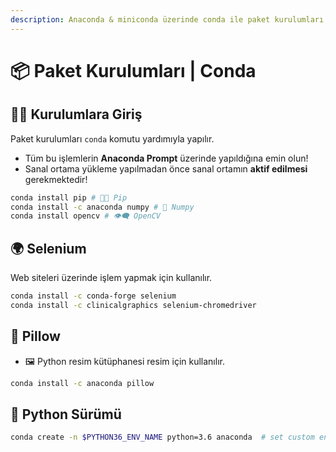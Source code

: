 ```yaml
---
description: Anaconda & miniconda üzerinde conda ile paket kurulumları
---
```


# 📦 Paket Kurulumları \| Conda

## 🚴‍♂️ Kurulumlara Giriş

Paket kurulumları `conda` komutu yardımıyla yapılır.

* Tüm bu işlemlerin **Anaconda Prompt** üzerinde yapıldığına emin olun!
* Sanal ortama yükleme yapılmadan önce sanal ortamın **aktif edilmesi** gerekmektedir!

```bash
conda install pip # 👨‍💼 Pip
conda install -c anaconda numpy # 🧮 Numpy
conda install opencv # 👁‍🗨 OpenCV
```

## 🌍 Selenium

Web siteleri üzerinde işlem yapmak için kullanılır.

```bash
conda install -c conda-forge selenium
conda install -c clinicalgraphics selenium-chromedriver
```

## 🎴 Pillow

* 🖼️ Python resim kütüphanesi resim için kullanılır.

```bash
conda install -c anaconda pillow
```

## 🐍 Python Sürümü

```bash
conda create -n $PYTHON36_ENV_NAME python=3.6 anaconda  # set custom env name
```

## 

